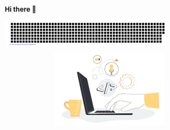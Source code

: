 ## Hi there 👋

![gitartwork](gitartwork.svg)

<img src="https://raw.githubusercontent.com/Ola-mide/Ola-mide/main/image/computer.webp" min-width="380px" max-width="400px" width="350px" align="right">

<!--
**Ola-mide/Ola-mide** is a ✨ _special_ ✨ repository because its `README.md` (this file) appears on your GitHub profile.

Here are some ideas to get you started:

- 🔭 I’m currently working on ...
- 🌱 I’m currently learning ...
- 👯 I’m looking to collaborate on ...
- 🤔 I’m looking for help with ...
- 💬 Ask me about ...
- 📫 How to reach me: ...
- 😄 Pronouns: ...
- ⚡ Fun fact: ...
-->
